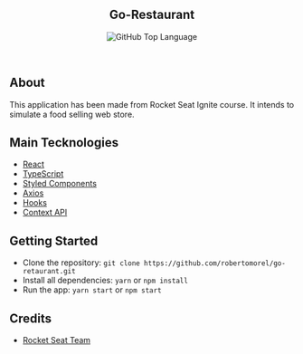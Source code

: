 <h2 align="center">
  Go-Restaurant
</h2>

<p align="center">
  <img alt="GitHub Top Language" src="https://img.shields.io/github/languages/top/robertomorel/watch-me?color=ff512f&style=flat-square">
</p>

<br />

## About

This application has been made from Rocket Seat Ignite course. It intends to simulate a food selling web store.


## Main Tecknologies

- [React](https://reactjs.org/)
- [TypeScript](https://www.typescriptlang.org/)
- [Styled Components](https://styled-components.com/docs/)
- [Axios](https://github.com/axios/axios)
- [Hooks](https://pt-br.reactjs.org/docs/hooks-intro.html)
- [Context API](https://pt-br.reactjs.org/docs/context.html)

## Getting Started

- Clone the repository: `git clone https://github.com/robertomorel/go-retaurant.git`
- Install all dependencies: `yarn` or `npm install`
- Run the app: `yarn start` or `npm start`

## Credits
- [Rocket Seat Team](https://rocketseat.com.br/)